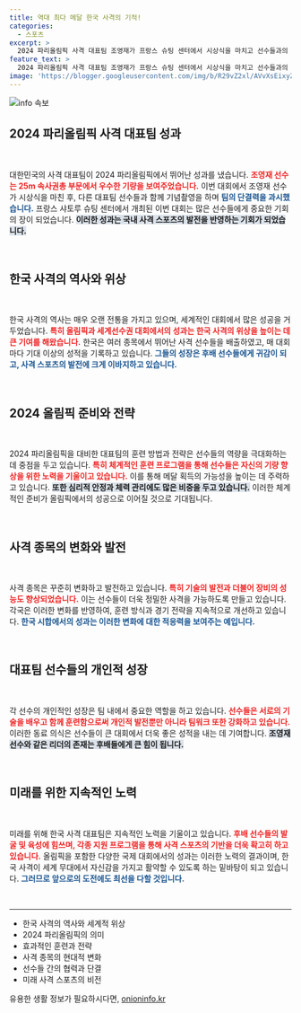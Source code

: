```yaml
---
title: 역대 최다 메달 한국 사격의 기적!
categories:
  - 스포츠
excerpt: >
  2024 파리올림픽 사격 대표팀 조영재가 프랑스 슈팅 센터에서 시상식을 마치고 선수들과의 기념촬영을 전격 공개! 이번 승리에 대한 감동과 화합의 순간을 놓치지 마세요!
feature_text: >
  2024 파리올림픽 사격 대표팀 조영재가 프랑스 슈팅 센터에서 시상식을 마치고 선수들과의 기념촬영을 전격 공개! 이번 승리에 대한 감동과 화합의 순간을 놓치지 마세요!
image: 'https://blogger.googleusercontent.com/img/b/R29vZ2xl/AVvXsEixyZcFfHzMRdzZMjFBmAUKJYCLCGyLL1o632UiGVXcaFdKo_bkvkuCioo0uUKlGfBVcT3P84aROyZIXSBEx3Aw5nCQ3pTgDom1WDC4m8eifvWiAmWEEVb4x6G_l8C0QH225ldMjyaFvpxGEBGNO37VmDTDMHGhJPq73UglMfDca1-0aw/s1600/blogspot.png'
---
```


<p><img src="https://blogger.googleusercontent.com/img/b/R29vZ2xl/AVvXsEixyZcFfHzMRdzZMjFBmAUKJYCLCGyLL1o632UiGVXcaFdKo_bkvkuCioo0uUKlGfBVcT3P84aROyZIXSBEx3Aw5nCQ3pTgDom1WDC4m8eifvWiAmWEEVb4x6G_l8C0QH225ldMjyaFvpxGEBGNO37VmDTDMHGhJPq73UglMfDca1-0aw/s1600/blogspot.png" alt="info 속보" /></p>

<h2 data-ke-size="size26">2024 파리올림픽 사격 대표팀 성과</h2>

<p data-ke-size="size16">&nbsp;</p>

<p>대한민국의 사격 대표팀이 2024 파리올림픽에서 뛰어난 성과를 냈습니다. <b><span style="color: #ee2323;">조영재 선수는 25m 속사권총 부문에서 우수한 기량을 보여주었습니다.</span></b> 이번 대회에서 조영재 선수가 시상식을 마친 후, 다른 대표팀 선수들과 함께 기념촬영을 하며 <b><span style="color: #1a5490;">팀의 단결력을 과시했습니다.</span></b> 프랑스 샤토루 슈팅 센터에서 개최된 이번 대회는 많은 선수들에게 중요한 기회의 장이 되었습니다. <b><span style="background-color: #21538527;">이러한 성과는 국내 사격 스포츠의 발전을 반영하는 기회가 되었습니다.</span></b></p>

<p data-ke-size="size16">&nbsp;</p>

<h2 data-ke-size="size26">한국 사격의 역사와 위상</h2>

<p data-ke-size="size16">&nbsp;</p>

<p>한국 사격의 역사는 매우 오랜 전통을 가지고 있으며, 세계적인 대회에서 많은 성공을 거두었습니다. <b><span style="color: #ee2323;">특히 올림픽과 세계선수권 대회에서의 성과는 한국 사격의 위상을 높이는 데 큰 기여를 해왔습니다.</span></b> 한국은 여러 종목에서 뛰어난 사격 선수들을 배출하였고, 매 대회마다 기대 이상의 성적을 기록하고 있습니다. <b><span style="color: #1a5490;">그들의 성장은 후배 선수들에게 귀감이 되고, 사격 스포츠의 발전에 크게 이바지하고 있습니다.</span></b></p>

<p data-ke-size="size16">&nbsp;</p>

<h2 data-ke-size="size26">2024 올림픽 준비와 전략</h2>

<p data-ke-size="size16">&nbsp;</p>

<p>2024 파리올림픽을 대비한 대표팀의 훈련 방법과 전략은 선수들의 역량을 극대화하는 데 중점을 두고 있습니다. <b><span style="color: #ee2323;">특히 체계적인 훈련 프로그램을 통해 선수들은 자신의 기량 향상을 위한 노력을 기울이고 있습니다.</span></b> 이를 통해 메달 획득의 가능성을 높이는 데 주력하고 있습니다. <b><span style="background-color: #21538527;">또한 심리적 안정과 체력 관리에도 많은 비중을 두고 있습니다.</span></b> 이러한 체계적인 준비가 올림픽에서의 성공으로 이어질 것으로 기대됩니다.</p>

<p data-ke-size="size16">&nbsp;</p>

<h2 data-ke-size="size26">사격 종목의 변화와 발전</h2>

<p data-ke-size="size16">&nbsp;</p>

<p>사격 종목은 꾸준히 변화하고 발전하고 있습니다. <b><span style="color: #ee2323;">특히 기술의 발전과 더불어 장비의 성능도 향상되었습니다.</span></b> 이는 선수들이 더욱 정밀한 사격을 가능하도록 만들고 있습니다. 각국은 이러한 변화를 반영하여, 훈련 방식과 경기 전략을 지속적으로 개선하고 있습니다. <b><span style="color: #1a5490;">한국 시합에서의 성과는 이러한 변화에 대한 적응력을 보여주는 예입니다.</span></b></p>

<p data-ke-size="size16">&nbsp;</p>

<h2 data-ke-size="size26">대표팀 선수들의 개인적 성장</h2>

<p data-ke-size="size16">&nbsp;</p>

<p>각 선수의 개인적인 성장은 팀 내에서 중요한 역할을 하고 있습니다. <b><span style="color: #ee2323;">선수들은 서로의 기술을 배우고 함께 훈련함으로써 개인적 발전뿐만 아니라 팀워크 또한 강화하고 있습니다.</span></b> 이러한 동료 의식은 선수들이 큰 대회에서 더욱 좋은 성적을 내는 데 기여합니다. <b><span style="background-color: #21538527;">조영재 선수와 같은 리더의 존재는 후배들에게 큰 힘이 됩니다.</span></b></p>

<p data-ke-size="size16">&nbsp;</p>

<h2 data-ke-size="size26">미래를 위한 지속적인 노력</h2>

<p data-ke-size="size16">&nbsp;</p>

<p>미래를 위해 한국 사격 대표팀은 지속적인 노력을 기울이고 있습니다. <b><span style="color: #ee2323;">후배 선수들의 발굴 및 육성에 힘쓰며, 각종 지원 프로그램을 통해 사격 스포츠의 기반을 더욱 확고히 하고 있습니다.</span></b> 올림픽을 포함한 다양한 국제 대회에서의 성과는 이러한 노력의 결과이며, 한국 사격이 세계 무대에서 자신감을 가지고 활약할 수 있도록 하는 밑바탕이 되고 있습니다. <b><span style="color: #1a5490;">그러므로 앞으로의 도전에도 최선을 다할 것입니다.</span></b></p>

<p data-ke-size="size16">&nbsp;</p>

<hr>

<ul>
  <li>한국 사격의 역사와 세계적 위상</li>
  <li>2024 파리올림픽의 의미</li>
  <li>효과적인 훈련과 전략</li>
  <li>사격 종목의 현대적 변화</li>
  <li>선수들 간의 협력과 단결</li>
  <li>미래 사격 스포츠의 비전</li>
</ul>
유용한 생활 정보가 필요하시다면, <a href="https://onioninfo.kr" rel="dofollow">onioninfo.kr</a>


